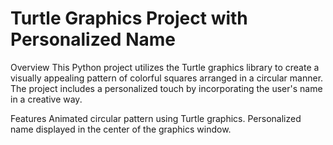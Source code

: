 # Turtle Graphics Project with Personalized Name

Overview
This Python project utilizes the Turtle graphics library to create a visually appealing pattern of colorful squares arranged in a circular manner. The project includes a personalized touch by incorporating the user's name in a creative way.

Features
Animated circular pattern using Turtle graphics.
Personalized name displayed in the center of the graphics window.
